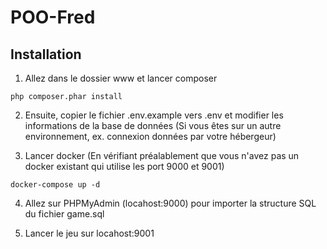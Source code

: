 # POO-Fred

## Installation

1. Allez dans le dossier www et lancer composer

```
php composer.phar install
```

2. Ensuite, copier le fichier .env.example vers .env et modifier les informations de la base de données (Si vous êtes sur un autre environnement, ex. connexion données par votre hébergeur)

3. Lancer docker (En vérifiant préalablement que vous n'avez pas un docker existant qui utilise les port 9000 et 9001)

```
docker-compose up -d
```

4. Allez sur PHPMyAdmin (locahost:9000) pour importer la structure SQL du fichier game.sql

5. Lancer le jeu sur locahost:9001
